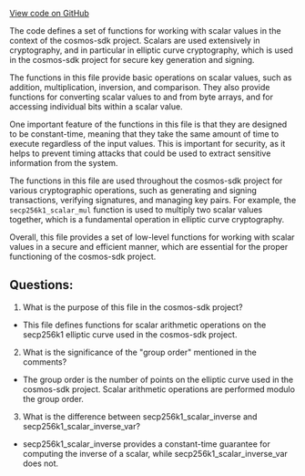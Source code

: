 [View code on GitHub](https://github.com/cosmos/cosmos-sdk/blob/main/crypto/keys/secp256k1/internal/secp256k1/libsecp256k1/src/scalar.h)

The code defines a set of functions for working with scalar values in the context of the cosmos-sdk project. Scalars are used extensively in cryptography, and in particular in elliptic curve cryptography, which is used in the cosmos-sdk project for secure key generation and signing.

The functions in this file provide basic operations on scalar values, such as addition, multiplication, inversion, and comparison. They also provide functions for converting scalar values to and from byte arrays, and for accessing individual bits within a scalar value.

One important feature of the functions in this file is that they are designed to be constant-time, meaning that they take the same amount of time to execute regardless of the input values. This is important for security, as it helps to prevent timing attacks that could be used to extract sensitive information from the system.

The functions in this file are used throughout the cosmos-sdk project for various cryptographic operations, such as generating and signing transactions, verifying signatures, and managing key pairs. For example, the `secp256k1_scalar_mul` function is used to multiply two scalar values together, which is a fundamental operation in elliptic curve cryptography.

Overall, this file provides a set of low-level functions for working with scalar values in a secure and efficient manner, which are essential for the proper functioning of the cosmos-sdk project.
## Questions: 
 1. What is the purpose of this file in the cosmos-sdk project?
- This file defines functions for scalar arithmetic operations on the secp256k1 elliptic curve used in the cosmos-sdk project.

2. What is the significance of the "group order" mentioned in the comments?
- The group order is the number of points on the elliptic curve used in the cosmos-sdk project. Scalar arithmetic operations are performed modulo the group order.

3. What is the difference between secp256k1_scalar_inverse and secp256k1_scalar_inverse_var?
- secp256k1_scalar_inverse provides a constant-time guarantee for computing the inverse of a scalar, while secp256k1_scalar_inverse_var does not.